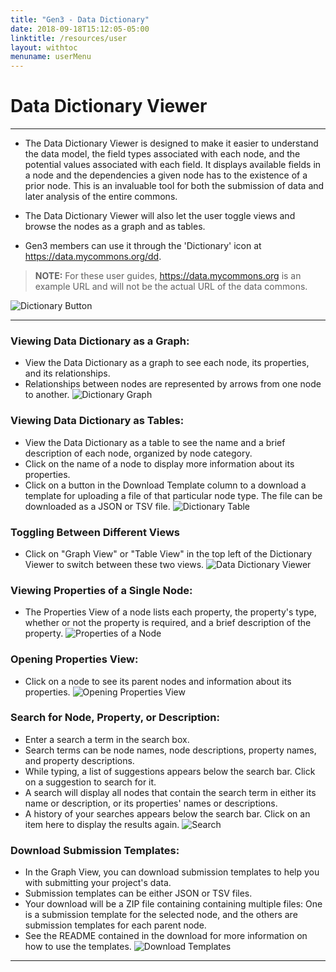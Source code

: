 ```yaml
---
title: "Gen3 - Data Dictionary"
date: 2018-09-18T15:12:05-05:00
linktitle: /resources/user
layout: withtoc
menuname: userMenu
---
```



# Data Dictionary Viewer
* * *

* The Data Dictionary Viewer is designed to make it easier to understand the data model, the field types associated with each node, and the potential values associated with each field. It displays available fields in a node and the dependencies a given node has to the existence of a prior node.  This is an invaluable tool for both the submission of data and later analysis of the entire commons.   

* The Data Dictionary Viewer will also let the user toggle views and browse the nodes as a graph and as tables.  

* Gen3 members can use it through the 'Dictionary' icon at https://data.mycommons.org/dd.

> __NOTE:__ For these user guides, https://data.mycommons.org is an example URL and will not be the actual URL of the data commons.

![Dictionary Button](Gen3_Toolbar_Dictionary.png)

* * *

### Viewing Data Dictionary as a Graph:
* View the Data Dictionary as a graph to see each node, its properties, and its relationships.
* Relationships between nodes are represented by arrows from one node to another.
![Dictionary Graph](graph.png)

### Viewing Data Dictionary as Tables:
* View the Data Dictionary as a table to see the name and a brief description of each node, organized by node category.
* Click on the name of a node to display more information about its properties.
* Click on a button in the Download Template column to a download a template for uploading a file of that particular node type. The file can be downloaded as a JSON or TSV file.
![Dictionary Table](table.png)

### Toggling Between Different Views
* Click on "Graph View" or "Table View" in the top left of the Dictionary Viewer to switch between these two views.
![Data Dictionary Viewer](switch-to-table.gif)

### Viewing Properties of a Single Node:
* The Properties View of a node lists each property, the property's type, whether or not the property is required, and a brief description of the property.
![Properties of a Node](properties.png)

### Opening Properties View:
* Click on a node to see its parent nodes and information about its properties.
![Opening Properties View](properties-view.gif)

### Search for Node, Property, or Description:
* Enter a search a term in the search box.
* Search terms can be node names, node descriptions, property names, and property descriptions.
* While typing, a list of suggestions appears below the search bar. Click on a suggestion to search for it.
* A search will display all nodes that contain the search term in either its name or description, or its properties' names or descriptions.
* A history of your searches appears below the search bar. Click on an item here to display the results again.
![Search](search.gif)

### Download Submission Templates:
* In the Graph View, you can download submission templates to help you with submitting your project's data.
* Submission templates can be either JSON or TSV files.
* Your download will be a ZIP file containing containing multiple files: One is a submission template for the selected node, and the others are submission templates for each parent node.
* See the README contained in the download for more information on how to use the templates.
![Download Templates](download-templates.gif)

* * *
